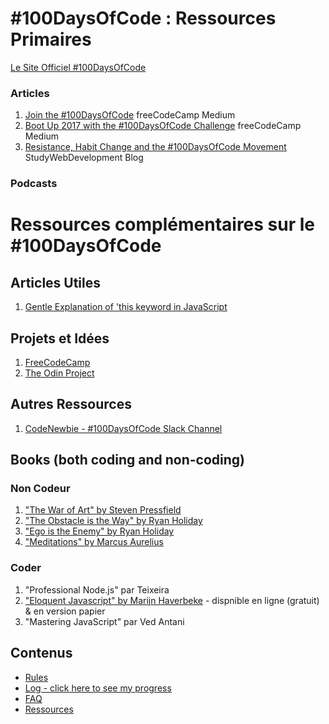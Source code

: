 # #100DaysOfCode : Ressources Primaires

[Le Site Officiel #100DaysOfCode](http://100daysofcode.com/)

### Articles
1. [Join the #100DaysOfCode](https://medium.freecodecamp.com/join-the-100daysofcode-556ddb4579e4) freeCodeCamp Medium
2. [Boot Up 2017 with the #100DaysOfCode Challenge](https://medium.freecodecamp.com/start-2017-with-the-100daysofcode-improved-and-updated-18ce604b237b) freeCodeCamp Medium 
3. [Resistance, Habit Change and the #100DaysOfCode Movement](https://studywebdevelopment.com/100-days-of-code.html) StudyWebDevelopment Blog

### Podcasts

# Ressources complémentaires sur le #100DaysOfCode

## Articles Utiles
1. [Gentle Explanation of 'this keyword in JavaScript](http://rainsoft.io/gentle-explanation-of-this-in-javascript/)

## Projets et Idées 
1. [FreeCodeCamp](https://www.freecodecamp.com)
2. [The Odin Project](http://www.theodinproject.com/)

## Autres Ressources
1. [CodeNewbie - #100DaysOfCode Slack Channel](https://codenewbie.typeform.com/to/uwsWlZ)

## Books (both coding and non-coding)

### Non Codeur 
1. ["The War of Art" by Steven Pressfield](http://www.goodreads.com/book/show/1319.The_War_of_Art)
2. ["The Obstacle is the Way" by Ryan Holiday](http://www.goodreads.com/book/show/18668059-the-obstacle-is-the-way?ac=1&from_search=true)
3. ["Ego is the Enemy" by Ryan Holiday](http://www.goodreads.com/book/show/27036528-ego-is-the-enemy?from_search=true&search_version=service)
4. ["Meditations" by Marcus Aurelius](https://www.goodreads.com/book/show/662925.Meditations)

### Coder
1. "Professional Node.js" par Teixeira
2. ["Eloquent Javascript" by Marijn Haverbeke](http://eloquentjavascript.net/) - dispnible en ligne (gratuit) & en version papier
3. "Mastering JavaScript" par Ved Antani

## Contenus
* [Rules](rules.md)
* [Log - click here to see my progress](log.md)
* [FAQ](FAQ.md)
* [Ressources](resources.md)
